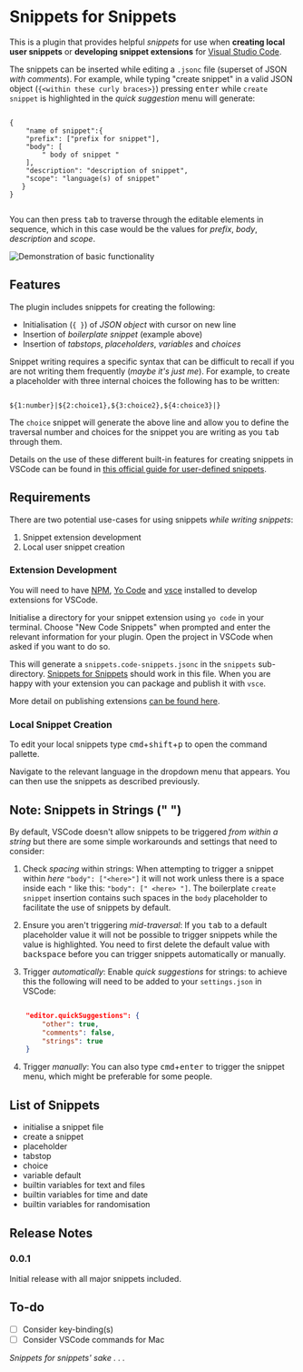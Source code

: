 # Snippets for Snippets

This is a plugin that provides helpful *snippets* for use when **creating local user snippets** or **developing snippet extensions** for [Visual Studio Code](https://code.visualstudio.com/).

The snippets can be inserted while editing a `.jsonc` file (superset of JSON *with comments*). For example, while typing "create snippet" in a valid JSON object (`{<within these curly braces>}`) pressing <kbd>enter</kbd> while `create snippet` is highlighted in the *quick suggestion* menu will generate:

```jsonc

{
    "name of snippet":{
    "prefix": ["prefix for snippet"],
    "body": [
        " body of snippet "
    ],
    "description": "description of snippet",
    "scope": "language(s) of snippet"
   }
}


```

You can then press <kbd>tab</kbd> to traverse through the editable elements in sequence, which in this case would be the values for *prefix*, *body*, *description* and *scope*.

![Demonstration of basic functionality](images/demo1.gif)

## Features

The plugin includes snippets for creating the following:

- Initialisation (`{ }`) of *JSON object* with cursor on new line
- Insertion of *boilerplate snippet* (example above)
- Insertion of *tabstops*, *placeholders*, *variables* and *choices*

Snippet writing requires a specific syntax that can be difficult to recall if you are not writing them frequently (*maybe it's just me*). For example, to create a placeholder with three internal choices the following has to be written:

```jsonc

${1:number}|${2:choice1},${3:choice2},${4:choice3}|}

```

The `choice` snippet will generate the above line and allow you to define the traversal number and choices for the snippet you are writing as you <kbd>tab</kbd> through them.

Details on the use of these different built-in features for creating snippets in VSCode can be found in [this official guide for user-defined snippets](https://code.visualstudio.com/docs/editor/userdefinedsnippets).

## Requirements

There are two potential use-cases for using snippets *while writing snippets*:

1. Snippet extension development
2. Local user snippet creation

### Extension Development

You will need to have [NPM](https://nodejs.org/en/), [Yo Code](https://vscode-docs.readthedocs.io/en/stable/tools/yocode/) and [vsce](https://code.visualstudio.com/api/working-with-extensions/publishing-extension#vsce) installed to develop extensions for VSCode.

Initialise a directory for your snippet extension using `yo code` in your terminal. Choose "New Code Snippets" when prompted and enter the relevant information for your plugin. Open the project in VSCode when asked if you want to do so.

This will generate a `snippets.code-snippets.jsonc` in the `snippets` sub-directory. [Snippets for Snippets](https://github.com/edibotopic/snippets-for-snippets) should work in this file. When you are happy with your extension you can package and publish it with `vsce`.

More detail on publishing extensions [can be found here](https://code.visualstudio.com/api/working-with-extensions/publishing-extension).

### Local Snippet Creation

To edit your local snippets type <kbd>cmd</kbd>+<kbd>shift</kbd>+<kbd>p</kbd> to open the command pallette.

Navigate to the relevant language in the dropdown menu that appears. You can then use the snippets as described previously.

## Note: Snippets in Strings (" ")

By default, VSCode doesn't allow snippets to be triggered *from within a string* but there are some simple workarounds and settings that need to consider:

1. Check *spacing* within strings: When attempting to trigger a snippet within *here* `"body": ["<here>"]` it will not work unless there is a space inside each `"` like this: `"body": [" <here> "]`. The boilerplate `create snippet` insertion contains such spaces in the `body` placeholder to facilitate the use of snippets by default.
&nbsp;

2. Ensure you aren't triggering *mid-traversal*: If you <kbd>tab</kbd> to a default placeholder value it will not be possible to trigger snippets while the value is highlighted. You need to first delete the default value with <kbd>backspace</kbd> before you can trigger snippets automatically or manually.
&nbsp;

3. Trigger *automatically*: Enable *quick suggestions* for strings: to achieve this the following will need to be added to your `settings.json` in VSCode:

```json

    "editor.quickSuggestions": {
        "other": true,
        "comments": false,
        "strings": true
    }

```

4. Trigger *manually*: You can also type <kbd>cmd</kbd>+<kbd>enter</kbd> to trigger the snippet menu, which might be preferable for some people.

## List of Snippets

- initialise a snippet file
- create a snippet
- placeholder
- tabstop
- choice
- variable default
- builtin variables for text and files
- builtin variables for time and date
- builtin variables for randomisation

## Release Notes

### 0.0.1

Initial release with all major snippets included.

## To-do

- [ ] Consider key-binding(s)
- [ ] Consider VSCode commands for Mac

*Snippets for snippets' sake . . .*
